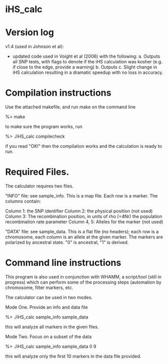 # iHS_calc

# Version log

v1.4 (used in Johnson et al):
 
- updated code used in Voight et al (2006) with the following:
 a. Outputs all SNP tests, with flags to denote if the iHS calculation was kosher 
    (e.g. if close to the edge, provide a warning)
 b. Outputs 
 c. Slight change in iHS calculation resulting in a dramatic speedup with no loss in accuracy.

# Compilation instructions

Use the attached makefile, and run make on the command line

%> make

to make sure the program works, run

%> ./iHS_calc compilecheck

if you read "OK!" then the compilation works and the calculation is ready to run.

# Required Files.

The calculator requires two files.

"INFO" file: see sample_info. This is a map file. Each row is a marker. The columns contain:

 Column 1: the SNP identifier
 Column 2: the physical position (not used)
 Column 3: The recombination position, in units of rho (=4Nr) the population recombination rate parameter
 Column 4, 5: Alleles for the marker (not used)

"DATA" file: see sample_data. This is a flat file (no headers); each row is a chromosome, each column is an allele at the given marker. 
The markers are polarized by ancestral state. "0" is ancestral, "1" is derived.   

# Command line instructions

This program is also used in conjunction with WHAMM, a script/tool (still in progress) which
can perform some of the processing steps (automation by chromosome, filter markers, etc.

The calculator can be used in two modes.

Mode One. Provide an info and data file

  %> ./iHS_calc sample_info sample_data

this will analyze all markers in the given files.

Mode Two. Focus on a subset of the data

  %> ./iHS_calc sample_info sample_data 0 9

this will analyze only the first 10 markers in the data file provided.
